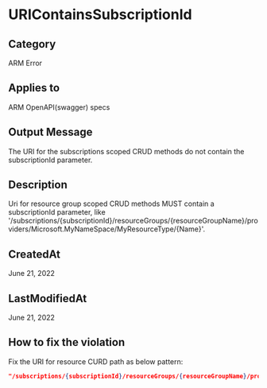 # URIContainsSubscriptionId

## Category

ARM Error

## Applies to

ARM OpenAPI(swagger) specs

## Output Message

The URI for the subscriptions scoped CRUD methods do not contain the subscriptionId parameter.

## Description

Uri for resource group scoped CRUD methods MUST contain a subscriptionId parameter, like '/subscriptions/{subscriptionId}/resourceGroups/{resourceGroupName}/providers/Microsoft.MyNameSpace/MyResourceType/{Name}'.

## CreatedAt

June 21, 2022

## LastModifiedAt

June 21, 2022

## How to fix the violation

Fix the URI for resource CURD path as below pattern:

```json
"/subscriptions/{subscriptionId}/resourceGroups/{resourceGroupName}/providers/Microsoft.MyNameSpace/MyResourceType..."
```
